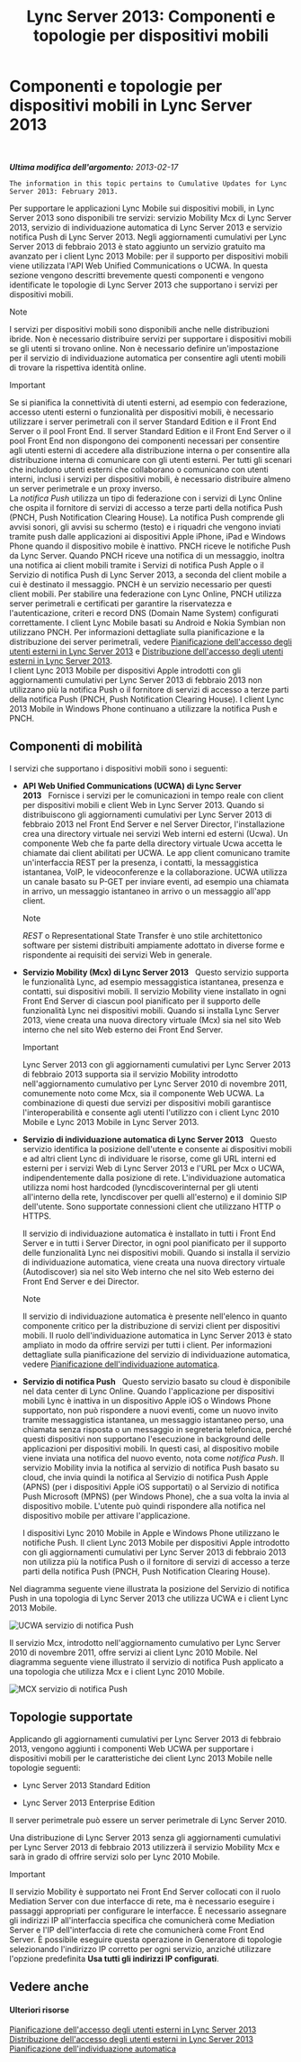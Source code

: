 ﻿---
title: 'Lync Server 2013: Componenti e topologie per dispositivi mobili'
TOCTitle: Componenti e topologie per dispositivi mobili
ms:assetid: be3cae7a-095d-4785-91ba-6fac99eba92a
ms:mtpsurl: https://technet.microsoft.com/it-it/library/Hh690037(v=OCS.15)
ms:contentKeyID: 49301823
ms.date: 08/24/2015
mtps_version: v=OCS.15
ms.translationtype: HT
---

# Componenti e topologie per dispositivi mobili in Lync Server 2013

 

_**Ultima modifica dell'argomento:** 2013-02-17_

    The information in this topic pertains to Cumulative Updates for Lync Server 2013: February 2013.

Per supportare le applicazioni Lync Mobile sui dispositivi mobili, in Lync Server 2013 sono disponibili tre servizi: servizio Mobility Mcx di Lync Server 2013, servizio di individuazione automatica di Lync Server 2013 e servizio notifica Push di Lync Server 2013. Negli aggiornamenti cumulativi per Lync Server 2013 di febbraio 2013 è stato aggiunto un servizio gratuito ma avanzato per i client Lync 2013 Mobile: per il supporto per dispositivi mobili viene utilizzata l'API Web Unified Communications o UCWA. In questa sezione vengono descritti brevemente questi componenti e vengono identificate le topologie di Lync Server 2013 che supportano i servizi per dispositivi mobili.


> [!NOTE]
> I servizi per dispositivi mobili sono disponibili anche nelle distribuzioni ibride. Non è necessario distribuire servizi per supportare i dispositivi mobili se gli utenti si trovano online. Non è necessario definire un'impostazione per il servizio di individuazione automatica per consentire agli utenti mobili di trovare la rispettiva identità online.



> [!important]  
> Se si pianifica la connettività di utenti esterni, ad esempio con federazione, accesso utenti esterni o funzionalità per dispositivi mobili, è necessario utilizzare i server perimetrali con il server Standard Edition e il Front End Server o il pool Front End. Il server Standard Edition e il Front End Server o il pool Front End non dispongono dei componenti necessari per consentire agli utenti esterni di accedere alla distribuzione interna o per consentire alla distribuzione interna di comunicare con gli utenti esterni. Per tutti gli scenari che includono utenti esterni che collaborano o comunicano con utenti interni, inclusi i servizi per dispositivi mobili, è necessario distribuire almeno un server perimetrale e un proxy inverso.<br />La <em>notifica Push</em> utilizza un tipo di federazione con i servizi di Lync Online che ospita il fornitore di servizi di accesso a terze parti della notifica Push (PNCH, Push Notification Clearing House). La notifica Push comprende gli avvisi sonori, gli avvisi su schermo (testo) e i riquadri che vengono inviati tramite push dalle applicazioni ai dispositivi Apple iPhone, iPad e Windows Phone quando il dispositivo mobile è inattivo. PNCH riceve le notifiche Push da Lync Server. Quando PNCH riceve una notifica di un messaggio, inoltra una notifica ai client mobili tramite i Servizi di notifica Push Apple o il Servizio di notifica Push di Lync Server 2013, a seconda del client mobile a cui è destinato il messaggio. PNCH è un servizio necessario per questi client mobili. Per stabilire una federazione con Lync Online, PNCH utilizza server perimetrali e certificati per garantire la riservatezza e l'autenticazione, criteri e record DNS (Domain Name System) configurati correttamente. I client Lync Mobile basati su Android e Nokia Symbian non utilizzano PNCH. Per informazioni dettagliate sulla pianificazione e la distribuzione dei server perimetrali, vedere <a href="lync-server-2013-planning-for-external-user-access.md">Pianificazione dell'accesso degli utenti esterni in Lync Server 2013</a> e <a href="lync-server-2013-deploying-external-user-access.md">Distribuzione dell'accesso degli utenti esterni in Lync Server 2013</a>.<br />I client Lync 2013 Mobile per dispositivi Apple introdotti con gli aggiornamenti cumulativi per Lync Server 2013 di febbraio 2013 non utilizzano più la notifica Push o il fornitore di servizi di accesso a terze parti della notifica Push (PNCH, Push Notification Clearing House). I client Lync 2013 Mobile in Windows Phone continuano a utilizzare la notifica Push e PNCH.

## Componenti di mobilità

I servizi che supportano i dispositivi mobili sono i seguenti:

  - **API Web Unified Communications (UCWA) di Lync Server 2013**   Fornisce i servizi per le comunicazioni in tempo reale con client per dispositivi mobili e client Web in Lync Server 2013. Quando si distribuiscono gli aggiornamenti cumulativi per Lync Server 2013 di febbraio 2013 nel Front End Server e nel Server Director, l'installazione crea una directory virtuale nei servizi Web interni ed esterni (Ucwa). Un componente Web che fa parte della directory virtuale Ucwa accetta le chiamate dai client abilitati per UCWA. Le app client comunicano tramite un'interfaccia REST per la presenza, i contatti, la messaggistica istantanea, VoIP, le videoconferenze e la collaborazione. UCWA utilizza un canale basato su P-GET per inviare eventi, ad esempio una chiamata in arrivo, un messaggio istantaneo in arrivo o un messaggio all'app client.
    

    > [!NOTE]
    > <EM>REST</EM> o Representational State Transfer è uno stile architettonico software per sistemi distribuiti ampiamente adottato in diverse forme e rispondente ai requisiti dei servizi Web in generale.



  - **Servizio Mobility (Mcx) di Lync Server 2013**   Questo servizio supporta le funzionalità Lync, ad esempio messaggistica istantanea, presenza e contatti, sui dispositivi mobili. Il servizio Mobility viene installato in ogni Front End Server di ciascun pool pianificato per il supporto delle funzionalità Lync nei dispositivi mobili. Quando si installa Lync Server 2013, viene creata una nuova directory virtuale (Mcx) sia nel sito Web interno che nel sito Web esterno dei Front End Server.
    
    > [!important]  
    > Lync Server 2013 con gli aggiornamenti cumulativi per Lync Server 2013 di febbraio 2013 supporta sia il servizio Mobility introdotto nell'aggiornamento cumulativo per Lync Server 2010 di novembre 2011, comunemente noto come Mcx, sia il componente Web UCWA. La combinazione di questi due servizi per dispositivi mobili garantisce l'interoperabilità e consente agli utenti l'utilizzo con i client Lync 2010 Mobile e Lync 2013 Mobile in Lync Server 2013.

  - **Servizio di individuazione automatica di Lync Server 2013**   Questo servizio identifica la posizione dell'utente e consente ai dispositivi mobili e ad altri client Lync di individuare le risorse, come gli URL interni ed esterni per i servizi Web di Lync Server 2013 e l'URL per Mcx o UCWA, indipendentemente dalla posizione di rete. L'individuazione automatica utilizza nomi host hardcoded (lyncdiscoverinternal per gli utenti all'interno della rete, lyncdiscover per quelli all'esterno) e il dominio SIP dell'utente. Sono supportate connessioni client che utilizzano HTTP o HTTPS.
    
    Il servizio di individuazione automatica è installato in tutti i Front End Server e in tutti i Server Director, in ogni pool pianificato per il supporto delle funzionalità Lync nei dispositivi mobili. Quando si installa il servizio di individuazione automatica, viene creata una nuova directory virtuale (Autodiscover) sia nel sito Web interno che nel sito Web esterno dei Front End Server e dei Director.
    

    > [!NOTE]
    > Il servizio di individuazione automatica è presente nell'elenco in quanto componente critico per la distribuzione di servizi client per dispositivi mobili. Il ruolo dell'individuazione automatica in Lync Server 2013 è stato ampliato in modo da offrire servizi per tutti i client. Per informazioni dettagliate sulla pianificazione del servizio di individuazione automatica, vedere <A href="lync-server-2013-planning-for-autodiscover.md">Pianificazione dell'individuazione automatica</A>.



  - **Servizio di notifica Push**   Questo servizio basato su cloud è disponibile nel data center di Lync Online. Quando l'applicazione per dispositivi mobili Lync è inattiva in un dispositivo Apple iOS o Windows Phone supportato, non può rispondere a nuovi eventi, come un nuovo invito tramite messaggistica istantanea, un messaggio istantaneo perso, una chiamata senza risposta o un messaggio in segreteria telefonica, perché questi dispositivi non supportano l'esecuzione in background delle applicazioni per dispositivi mobili. In questi casi, al dispositivo mobile viene inviata una notifica del nuovo evento, nota come *notifica Push*. Il servizio Mobility invia la notifica al servizio di notifica Push basato su cloud, che invia quindi la notifica al Servizio di notifica Push Apple (APNS) (per i dispositivi Apple iOS supportati) o al Servizio di notifica Push Microsoft (MPNS) (per Windows Phone), che a sua volta la invia al dispositivo mobile. L'utente può quindi rispondere alla notifica nel dispositivo mobile per attivare l'applicazione.
    
    I dispositivi Lync 2010 Mobile in Apple e Windows Phone utilizzano le notifiche Push. Il client Lync 2013 Mobile per dispositivi Apple introdotto con gli aggiornamenti cumulativi per Lync Server 2013 di febbraio 2013 non utilizza più la notifica Push o il fornitore di servizi di accesso a terze parti della notifica Push (PNCH, Push Notification Clearing House).

Nel diagramma seguente viene illustrata la posizione del Servizio di notifica Push in una topologia di Lync Server 2013 che utilizza UCWA e i client Lync 2013 Mobile.

![UCWA servizio di notifica Push](images/Hh690037.166d60fd-ff71-4ffe-9f66-3c8bbde0b5ae(OCS.15).jpg "UCWA servizio di notifica Push")

Il servizio Mcx, introdotto nell'aggiornamento cumulativo per Lync Server 2010 di novembre 2011, offre servizi ai client Lync 2010 Mobile. Nel diagramma seguente viene illustrato il servizio di notifica Push applicato a una topologia che utilizza Mcx e i client Lync 2010 Mobile.

![MCX servizio di notifica Push](images/Hh690037.3081634e-60e7-4348-b24e-bbbf05a90f5f(OCS.15).jpg "MCX servizio di notifica Push")

## Topologie supportate

Applicando gli aggiornamenti cumulativi per Lync Server 2013 di febbraio 2013, vengono aggiunti i componenti Web UCWA per supportare i dispositivi mobili per le caratteristiche dei client Lync 2013 Mobile nelle topologie seguenti:

  - Lync Server 2013 Standard Edition

  - Lync Server 2013 Enterprise Edition

Il server perimetrale può essere un server perimetrale di Lync Server 2010. 

Una distribuzione di Lync Server 2013 senza gli aggiornamenti cumulativi per Lync Server 2013 di febbraio 2013 utilizzerà il servizio Mobility Mcx e sarà in grado di offrire servizi solo per Lync 2010 Mobile.

> [!important]  
> Il servizio Mobility è supportato nei Front End Server collocati con il ruolo Mediation Server con due interfacce di rete, ma è necessario eseguire i passaggi appropriati per configurare le interfacce. È necessario assegnare gli indirizzi IP all'interfaccia specifica che comunicherà come Mediation Server e l'IP dell'interfaccia di rete che comunicherà come Front End Server. È possibile eseguire questa operazione in Generatore di topologie selezionando l'indirizzo IP corretto per ogni servizio, anziché utilizzare l'opzione predefinita <strong>Usa tutti gli indirizzi IP configurati</strong>.

## Vedere anche

#### Ulteriori risorse

[Pianificazione dell'accesso degli utenti esterni in Lync Server 2013](lync-server-2013-planning-for-external-user-access.md)  
[Distribuzione dell'accesso degli utenti esterni in Lync Server 2013](lync-server-2013-deploying-external-user-access.md)  
[Pianificazione dell'individuazione automatica](lync-server-2013-planning-for-autodiscover.md)

